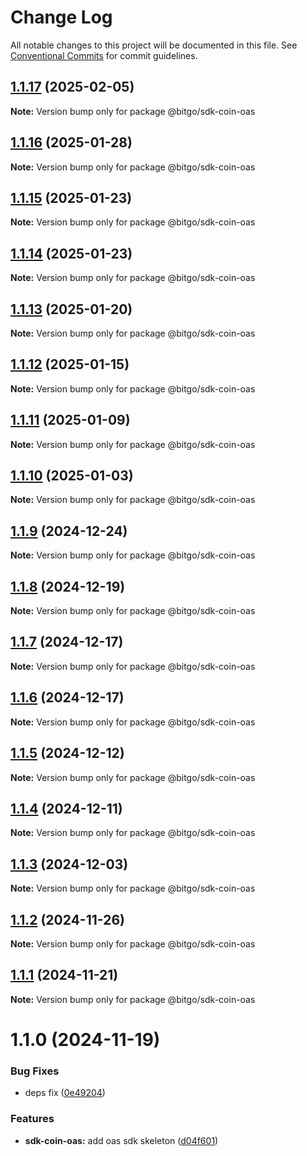 # Change Log

All notable changes to this project will be documented in this file.
See [Conventional Commits](https://conventionalcommits.org) for commit guidelines.

## [1.1.17](https://github.com/BitGo/BitGoJS/compare/@bitgo/sdk-coin-oas@1.1.16...@bitgo/sdk-coin-oas@1.1.17) (2025-02-05)

**Note:** Version bump only for package @bitgo/sdk-coin-oas

## [1.1.16](https://github.com/BitGo/BitGoJS/compare/@bitgo/sdk-coin-oas@1.1.15...@bitgo/sdk-coin-oas@1.1.16) (2025-01-28)

**Note:** Version bump only for package @bitgo/sdk-coin-oas

## [1.1.15](https://github.com/BitGo/BitGoJS/compare/@bitgo/sdk-coin-oas@1.1.14...@bitgo/sdk-coin-oas@1.1.15) (2025-01-23)

**Note:** Version bump only for package @bitgo/sdk-coin-oas

## [1.1.14](https://github.com/BitGo/BitGoJS/compare/@bitgo/sdk-coin-oas@1.1.13...@bitgo/sdk-coin-oas@1.1.14) (2025-01-23)

**Note:** Version bump only for package @bitgo/sdk-coin-oas

## [1.1.13](https://github.com/BitGo/BitGoJS/compare/@bitgo/sdk-coin-oas@1.1.12...@bitgo/sdk-coin-oas@1.1.13) (2025-01-20)

**Note:** Version bump only for package @bitgo/sdk-coin-oas

## [1.1.12](https://github.com/BitGo/BitGoJS/compare/@bitgo/sdk-coin-oas@1.1.11...@bitgo/sdk-coin-oas@1.1.12) (2025-01-15)

**Note:** Version bump only for package @bitgo/sdk-coin-oas

## [1.1.11](https://github.com/BitGo/BitGoJS/compare/@bitgo/sdk-coin-oas@1.1.10...@bitgo/sdk-coin-oas@1.1.11) (2025-01-09)

**Note:** Version bump only for package @bitgo/sdk-coin-oas

## [1.1.10](https://github.com/BitGo/BitGoJS/compare/@bitgo/sdk-coin-oas@1.1.9...@bitgo/sdk-coin-oas@1.1.10) (2025-01-03)

**Note:** Version bump only for package @bitgo/sdk-coin-oas

## [1.1.9](https://github.com/BitGo/BitGoJS/compare/@bitgo/sdk-coin-oas@1.1.8...@bitgo/sdk-coin-oas@1.1.9) (2024-12-24)

**Note:** Version bump only for package @bitgo/sdk-coin-oas

## [1.1.8](https://github.com/BitGo/BitGoJS/compare/@bitgo/sdk-coin-oas@1.1.7...@bitgo/sdk-coin-oas@1.1.8) (2024-12-19)

**Note:** Version bump only for package @bitgo/sdk-coin-oas

## [1.1.7](https://github.com/BitGo/BitGoJS/compare/@bitgo/sdk-coin-oas@1.1.5...@bitgo/sdk-coin-oas@1.1.7) (2024-12-17)

**Note:** Version bump only for package @bitgo/sdk-coin-oas

## [1.1.6](https://github.com/BitGo/BitGoJS/compare/@bitgo/sdk-coin-oas@1.1.5...@bitgo/sdk-coin-oas@1.1.6) (2024-12-17)

**Note:** Version bump only for package @bitgo/sdk-coin-oas

## [1.1.5](https://github.com/BitGo/BitGoJS/compare/@bitgo/sdk-coin-oas@1.1.4...@bitgo/sdk-coin-oas@1.1.5) (2024-12-12)

**Note:** Version bump only for package @bitgo/sdk-coin-oas

## [1.1.4](https://github.com/BitGo/BitGoJS/compare/@bitgo/sdk-coin-oas@1.1.3...@bitgo/sdk-coin-oas@1.1.4) (2024-12-11)

**Note:** Version bump only for package @bitgo/sdk-coin-oas

## [1.1.3](https://github.com/BitGo/BitGoJS/compare/@bitgo/sdk-coin-oas@1.1.2...@bitgo/sdk-coin-oas@1.1.3) (2024-12-03)

**Note:** Version bump only for package @bitgo/sdk-coin-oas

## [1.1.2](https://github.com/BitGo/BitGoJS/compare/@bitgo/sdk-coin-oas@1.1.1...@bitgo/sdk-coin-oas@1.1.2) (2024-11-26)

**Note:** Version bump only for package @bitgo/sdk-coin-oas

## [1.1.1](https://github.com/BitGo/BitGoJS/compare/@bitgo/sdk-coin-oas@1.1.0...@bitgo/sdk-coin-oas@1.1.1) (2024-11-21)

**Note:** Version bump only for package @bitgo/sdk-coin-oas

# 1.1.0 (2024-11-19)

### Bug Fixes

- deps fix ([0e49204](https://github.com/BitGo/BitGoJS/commit/0e49204b1b259f8c851f08828b115038d0854dee))

### Features

- **sdk-coin-oas:** add oas sdk skeleton ([d04f601](https://github.com/BitGo/BitGoJS/commit/d04f601103e949da4ff50653b6d593c678536ea5))
